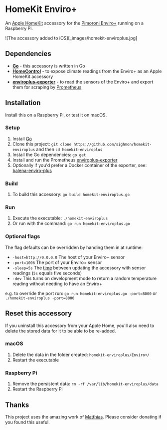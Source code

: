 # HomeKit Enviro+
An [Apple HomeKit](https://developer.apple.com/homekit/) accessory for the [Pimoroni Enviro+](https://shop.pimoroni.com/products/enviro?variant=31155658457171) running on a Raspberry Pi.

![The accessory added to iOS][_images/homekit-enviroplus.jpg]

## Dependencies

* [**Go**](http://golang.org/doc/install) - this accessory is written in Go
* [**HomeControl**](https://github.com/brutella/hc) - to expose climate readings from the Enviro+ as an Apple HomeKit accessory
* [**enviroplus-exporter**](https://github.com/sighmon/enviroplus_exporter) - to read the sensors of the Enviro+ and export them for scraping by [Prometheus](https://prometheus.io)

## Installation

Install this on a Raspberry Pi, or test it on macOS.

### Setup

1. Install [Go](http://golang.org/doc/install)
1. Clone this project: `git clone https://github.com/sighmon/homekit-enviroplus` and then `cd homekit-enviroplus`
1. Install the Go dependencies: `go get`
1. Install and run the Prometheus [enviroplus-exporter](https://github.com/sighmon/enviroplus_exporter)
1. Optionally if you'd prefer a Docker container of the exporter, see: [balena-enviro-plus](https://github.com/sighmon/balena-enviro-plus)

### Build

1. To build this accessory: `go build homekit-enviroplus.go`

### Run

1. Execute the executable: `./homekit-enviroplus`
1. Or run with the command: `go run homekit-enviroplus.go`

### Optional flags

The flag defaults can be overridden by handing them in at runtime:

* `-host=http://0.0.0.0` The host of your Enviro+ sensor
* `-port=1006` The port of your Enviro+ sensor
* `-sleep=5s` The [time](https://golang.org/pkg/time/#ParseDuration) between updating the accessory with sensor readings (`5s` equals five seconds)
* `-dev` This turns on development mode to return a random temperature reading without needing to have an Enviro+

e.g. to override the port run: `go run homekit-enviroplus.go -port=8000` or `./homekit-enviroplus -port=8000`

## Reset this accessory

If you uninstall this accessory from your Apple Home, you'll also need to delete the stored data for it to be able to be re-added.

### macOS

1. Delete the data in the folder created: `homekit-enviroplus/Enviro+/`
1. Restart the executable

### Raspberry Pi

1. Remove the persistent data: `rm -rf /var/lib/homekit-enviroplus/data`
1. Restart the Raspberry Pi

## Thanks

This project uses the amazing work of [Matthias](https://github.com/brutella). Please consider donating if you found this useful.
